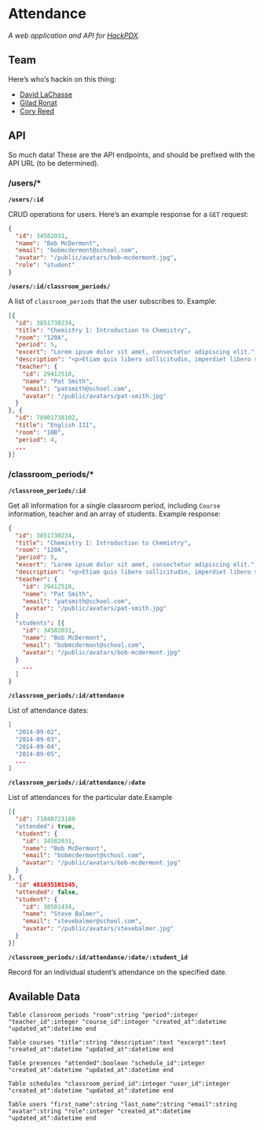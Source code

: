 # Attendance

_A web application and API for [HackPDX](http://hackpdx.com/)._

## Team

Here’s who’s hackin on this thing:

* [David LaChasse](https://github.com/dlachasse)
* [Gilad Ronat](https://github.com/giladronat)
* [Cory Reed](https://github.com/swashcap)

## API

So much data! These are the API endpoints, and should be prefixed with the API URL (to be determined).

### /users/*

**`/users/:id`**

CRUD operations for users. Here’s an example response for a `GET` request:

```json
{
  "id": 34582031,
  "name": "Bob McDermont",
  "email": "bobmcdermont@school.com",
  "avatar": "/public/avatars/bob-mcdermont.jpg",
  "role": "student"
}
```

**`/users/:id/classroom_periods/`**

A list of `classroom_periods` that the user subscribes to. Example:

```json
[{
  "id": 3851730234,
  "title": "Chemistry I: Introduction to Chemistry",
  "room": "120A",
  "period": 5,
  "excert": "Lorem ipsum dolor sit amet, consectetur adipiscing elit.",
  "description": "<p>Etiam quis libero sollicitudin, imperdiet libero sit amet, vestibulum augue.</p><p>Nulla eget nunc sit amet justo interdum tincidunt. Nulla arcu mi, blandit at euismod et, porttitor quis ligula. Ut sapien odio, pharetra eu quam non, tempus eleifend ipsum. Sed sed tristique quam. In porttitor ornare urna ut facilisis.</p>",
  "teacher": {
    "id": 29412518,
    "name": "Pat Smith",
    "email": "patsmith@school.com",
    "avatar": "/public/avatars/pat-smith.jpg"
  }
}, {
  "id": 78901738102,
  "title": "English III",
  "room": "10B",
  "period": 4,
  ...
}]
```

### /classroom_periods/*

**`/classroom_periods/:id`**

Get all information for a single classroom period, including `Course` information, teacher and an array of students. Example response:

```json
{
  "id": 3851730234,
  "title": "Chemistry I: Introduction to Chemistry",
  "room": "120A",
  "period": 5,
  "excert": "Lorem ipsum dolor sit amet, consectetur adipiscing elit.",
  "description": "<p>Etiam quis libero sollicitudin, imperdiet libero sit amet, vestibulum augue.</p><p>Nulla eget nunc sit amet justo interdum tincidunt. Nulla arcu mi, blandit at euismod et, porttitor quis ligula. Ut sapien odio, pharetra eu quam non, tempus eleifend ipsum. Sed sed tristique quam. In porttitor ornare urna ut facilisis.</p>",
  "teacher": {
    "id": 29412518,
    "name": "Pat Smith",
    "email": "patsmith@school.com",
    "avatar": "/public/avatars/pat-smith.jpg"
  }
  "students": [{
    "id": 34582031,
    "name": "Bob McDermont",
    "email": "bobmcdermont@school.com",
    "avatar": "/public/avatars/bob-mcdermont.jpg"
  }
    ...
  ]
}
```

**`/classroom_periods/:id/attendance`**

List of attendance dates:

```json
[
  "2014-09-02",
  "2014-09-03",
  "2014-09-04",
  "2014-09-05",
  ...
]
```

**`/classroom_periods/:id/attendance/:date`**

List of attendances for the particular date.Example

```json
[{
  "id": 71840723180
  "attended": true,
  "student": {
    "id": 34582031,
    "name": "Bob McDermont",
    "email": "bobmcdermont@school.com",
    "avatar": "/public/avatars/bob-mcdermont.jpg"
  }
}, {
  "id" 481035101545,
  "attended": false,
  "student": {
    "id": 38501434,
    "name": "Steve Balmer",
    "email": "stevebalmer@school.com",
    "avatar": "/public/avatars/stevebalmer.jpg"
  }
}]
```

**`/classroom_periods/:id/attendance/:date/:student_id`**

Record for an individual student’s attendance on the specified date.

## Available Data

``Table classroom_periods
  "room":string
  "period":integer
  "teacher_id":integer
  "course_id":integer
  "created_at":datetime
  "updated_at":datetime
end``

``Table courses
  "title":string
  "description":text
  "excerpt":text
  "created_at":datetime
  "updated_at":datetime
end``

``Table presences
  "attended":boolean
  "schedule_id":integer
  "created_at":datetime
  "updated_at":datetime
end``

``Table schedules
  "classroom_period_id":integer
  "user_id":integer
  "created_at":datetime
  "updated_at":datetime
end``

``Table users
  "first_name":string
  "last_name":string
  "email":string
  "avatar":string
  "role":integer
  "created_at":datetime
  "updated_at":datetime
end``
